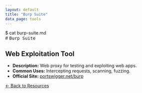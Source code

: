 ```yaml
---
layout: default
title: "Burp Suite"
data_page: tools
---
```


<div class="terminal-header">
  <span class="prompt">$</span> <span class="cmd">cat burp-suite.md</span>
</div>
# <span style="font-family: 'Fira Mono', monospace;">Burp Suite</span>

<div class="resource-card">
  <h2>Web Exploitation Tool</h2>
  <ul>
    <li><strong>Description:</strong> Web proxy for testing and exploiting web apps.</li>
    <li><strong>Common Uses:</strong> Intercepting requests, scanning, fuzzing.</li>
    <li><strong>Official Site:</strong> <a href="https://portswigger.net/burp" target="_blank">portswigger.net/burp</a></li>
  </ul>

</div>
<a href="/resources" class="back-link">&#8592; Back to Resources</a>